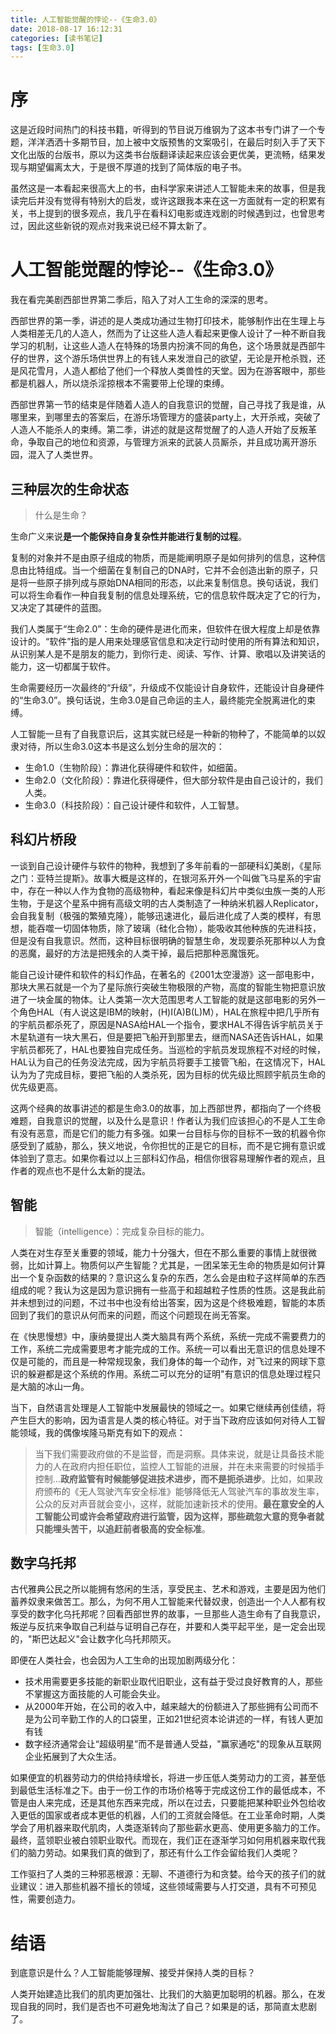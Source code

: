 ```yaml
---
title: 人工智能觉醒的悖论--《生命3.0》
date: 2018-08-17 16:12:31
categories: [读书笔记]
tags: [生命3.0] 
---
```

# 序

这是近段时间热门的科技书籍，听得到的节目说万维钢为了这本书专门讲了一个专题，洋洋洒洒十多期节目，加上被中文版预售的文案吸引，在最后时刻入手了天下文化出版的台版书，原以为这类书台版翻译读起来应该会更优美，更流畅，结果发现与期望偏离太大，于是很不厚道的找到了简体版的电子书。

虽然这是一本看起来很高大上的书，由科学家来讲述人工智能未来的故事，但是我读完后并没有觉得有特别大的启发，或许这跟我本来在这一方面就有一定的积累有关，书上提到的很多观点，我几乎在看科幻电影或连戏剧的时候遇到过，也曾思考过，因此这些新锐的观点对我来说已经不算太新了。
<!-- more -->

# 人工智能觉醒的悖论--《生命3.0》

我在看完美剧西部世界第二季后，陷入了对人工生命的深深的思考。

西部世界的第一季，讲述的是人类成功通过生物打印技术，能够制作出在生理上与人类相差无几的人造人，然而为了让这些人造人看起来更像人设计了一种不断自我学习的机制，让这些人造人在特殊的场景内扮演不同的角色，这个场景就是西部牛仔的世界，这个游乐场供世界上的有钱人来发泄自己的欲望，无论是开枪杀戮，还是风花雪月，人造人都给了他们一个释放人类兽性的天堂。因为在游客眼中，那些都是机器人，所以烧杀淫掠根本不需要带上伦理的束缚。

西部世界第一节的结束是伴随着人造人的自我意识的觉醒，自己寻找了我是谁，从哪里来，到哪里去的答案后，在游乐场管理方的盛装party上，大开杀戒，突破了人造人不能杀人的束缚。第二季，讲述的就是这帮觉醒了的人造人开始了反叛革命，争取自己的地位和资源，与管理方派来的武装人员厮杀，并且成功离开游乐园，混入了人类世界。

## 三种层次的生命状态

> 什么是生命？

生命广义来说**是一个能保持自身复杂性并能进行复制的过程**。

复制的对象并不是由原子组成的物质，而是能阐明原子是如何排列的信息，这种信息由比特组成。当一个细菌在复制自己的DNA时，它并不会创造出新的原子，只是将一些原子排列成与原始DNA相同的形态，以此来复制信息。换句话说，我们可以将生命看作一种自我复制的信息处理系统，它的信息软件既决定了它的行为，又决定了其硬件的蓝图。

我们人类属于“生命2.0”：生命的硬件是进化而来，但软件在很大程度上却是依靠设计的。“软件”指的是人用来处理感官信息和决定行动时使用的所有算法和知识，从识别某人是不是朋友的能力，到你行走、阅读、写作、计算、歌唱以及讲笑话的能力，这一切都属于软件。

生命需要经历一次最终的“升级”，升级成不仅能设计自身软件，还能设计自身硬件的“生命3.0”。换句话说，生命3.0是自己命运的主人，最终能完全脱离进化的束缚。

人工智能一旦有了自我意识后，这其实就已经是一种新的物种了，不能简单的以奴隶对待，所以生命3.0这本书是这么划分生命的层次的：
- 生命1.0（生物阶段）：靠进化获得硬件和软件，如细菌。
- 生命2.0（文化阶段）：靠进化获得硬件，但大部分软件是由自己设计的，我们人类。
- 生命3.0（科技阶段）：自己设计硬件和软件，人工智慧。

## 科幻片桥段

一谈到自己设计硬件与软件的物种，我想到了多年前看的一部硬科幻美剧，《星际之门：亚特兰提斯》。故事大概是这样的，在银河系开外一个叫做飞马星系的宇宙中，存在一种以人作为食物的高级物种，看起来像是科幻片中类似虫族一类的人形生物，于是这个星系中拥有高级文明的古人类制造了一种纳米机器人Replicator，会自我复制（极强的繁殖克隆），能够迅速进化，最后进化成了人类的模样，有思想，能吞噬一切固体物质，除了玻璃（硅化合物），能吸收其他种族的先进科技，但是没有自我意识。然而，这种目标很明确的智慧生命，发现要杀死那种以人为食的恶魔，最好的方法是把残余的人类干掉，最后把那种恶魔饿死。

能自己设计硬件和软件的科幻作品，在著名的《2001太空漫游》这一部电影中，那块大黑石就是一个为了星际旅行突破生物极限的产物，高度的智能生物把意识放进了一块金属的物体。让人类第一次大范围思考人工智能的就是这部电影的另外一个角色HAL（有人说这是IBM的映射，(H)I(A)B(L)M），HAL在旅程中把几乎所有的宇航员都杀死了，原因是NASA给HAL一个指令，要求HAL不得告诉宇航员关于木星轨道有一块大黑石，但是要把飞船开到那里去，继而NASA还告诉HAL，如果宇航员都死了，HAL也要独自完成任务。当巡检的宇航员发现旅程不对经的时候，HAL认为自己的任务没法完成，因为宇航员将要手工接管飞船，在这情况下，HAL认为为了完成目标，要把飞船的人类杀死，因为目标的优先级比照顾宇航员生命的优先级更高。
  
这两个经典的故事讲述的都是生命3.0的故事，加上西部世界，都指向了一个终极难题，自我意识的觉醒，以及什么是意识！作者认为我们应该担心的不是人工生命有没有恶意，而是它们的能力有多强。如果一台目标与你的目标不一致的机器令你感受到了威胁，那么，狭义地说，令你担忧的正是它的目标，而不是它拥有意识或体验到了意志。如果你看过以上三部科幻作品，相信你很容易理解作者的观点，且作者的观点也不是什么太新的提法。

## 智能

> 智能（intelligence）：完成复杂目标的能力。

人类在对生存至关重要的领域，能力十分强大，但在不那么重要的事情上就很微弱，比如计算上。物质何以产生智能？尤其是，一团呆笨无生命的物质是如何计算出一个复杂函数的结果的？意识这么复杂的东西，怎么会是由粒子这样简单的东西组成的呢？我认为这是因为意识拥有一些高于和超越粒子性质的性质。这是我此前并未想到过的问题，不过书中也没有给出答案，因为这是个终极难题，智能的本质回到了我们的意识从何而来的问题，而这个问题现在尚无答案。

在《快思慢想》中，康纳曼提出人类大脑具有两个系统，系统一完成不需要费力的工作，系统二完成需要思考才能完成的工作。系统一可以看出无意识的信息处理不仅是可能的，而且是一种常规现象，我们身体的每一个动作，对飞过来的网球下意识的躲避都是这个系统的作用。系统二可以充分的证明"有意识的信息处理过程只是大脑的冰山一角。                                                    

当下，自然语言处理是人工智能中发展最快的领域之一。如果它继续再创佳绩，将产生巨大的影响，因为语言是人类的核心特征。对于当下政府应该如何对待人工智能领域，我的偶像埃隆马斯克有如下的观点：
> 当下我们需要政府做的不是监督，而是洞察。具体来说，就是让具备技术能力的人在政府内担任职位，监控人工智能的进展，并在未来需要的时候插手控制...**政府监管有时候能够促进技术进步，而不是扼杀进步**。比如，如果政府颁布的《无人驾驶汽车安全标准》能够降低无人驾驶汽车的事故发生率，公众的反对声音就会变小，这样，就能加速新技术的使用。**最在意安全的人工智能公司或许会希望政府进行监管，因为这样，那些疏忽大意的竞争者就只能埋头苦干，以追赶前者极高的安全标准**。

## 数字乌托邦

古代雅典公民之所以能拥有悠闲的生活，享受民主、艺术和游戏，主要是因为他们蓄养奴隶来做苦工。那么，为何不用人工智能来代替奴隶，创造出一个人人都有权享受的数字化乌托邦呢？回看西部世界的故事，一旦那些人造生命有了自我意识，叛逆与反抗来争取自己利益与证明自己存在，并要和人类平起平坐，是一定会出现的，"斯巴达起义"会让数字化乌托邦陨灭。

即便在人类社会，也会因为人工生命的出现加剧两级分化：
- 技术用需要更多技能的新职业取代旧职业，这有益于受过良好教育的人，那些不掌握这方面技能的人可能会失业。
- 从2000年开始，在公司的收入中，越来越大的份额进入了那些拥有公司而不是为公司辛勤工作的人的口袋里，正如21世纪资本论讲述的一样，有钱人更加有钱
- 数字经济通常会让“超级明星”而不是普通人受益，"赢家通吃"的现象从互联网企业拓展到了大众生活。

如果便宜的机器劳动力的供给持续增长，将进一步压低人类劳动力的工资，甚至低到最低生活标准之下。由于一份工作的市场价格等于完成这份工作的最低成本，不管是由人来完成，还是其他东西来完成，所以在过去，只要能把某种职业外包给收入更低的国家或者成本更低的机器，人们的工资就会降低。在工业革命时期，人类学会了用机器来取代肌肉，人类逐渐转向了那些薪水更高、使用更多脑力的工作。最终，蓝领职业被白领职业取代。而现在，我们正在逐渐学习如何用机器来取代我们的脑力劳动。如果我们真的做到了，那还有什么工作会留给我们人类呢？

工作驱扫了人类的三种邪恶根源：无聊、不道德行为和贪婪。给今天的孩子们的就业建议：进入那些机器不擅长的领域，这些领域需要与人打交道，具有不可预见性，需要创造力。
                                       
# 结语

到底意识是什么？人工智能能够理解、接受并保持人类的目标？

人类开始建造比我们的肌肉更加强壮、比我们的大脑更加聪明的机器。那么，在发现自我的同时，我们是否也不可避免地淘汰了自己？如果是的话，那简直太悲剧了。

